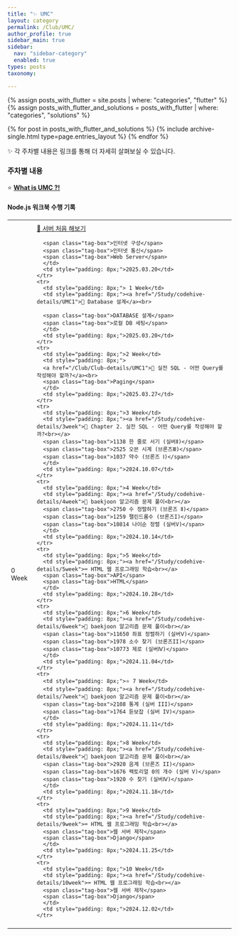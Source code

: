 ```yaml
---
title: "✨ UMC"
layout: category
permalink: /Club/UMC/
author_profile: true
sidebar_main: true
sidebar:
  nav: "sidebar-category"
  enabled: true
types: posts
taxonomy:

---
```


{% assign posts_with_flutter = site.posts | where: "categories", "flutter" %}
{% assign posts_with_flutter_and_solutions = posts_with_flutter | where: "categories", "solutions" %}

{% for post in posts_with_flutter_and_solutions %}
  {% include archive-single.html type=page.entries_layout %}
{% endfor %}


✨ 각 주차별 내용은 링크를 통해 더 자세히 살펴보실 수 있습니다.<br>  


### 주차별 내용

⭐  **[What is UMC ?!](/Club/Club-details/UMC)**  

#### Node.js 워크북 수행 기록

<table style="width: 100%; border-collapse: collapse; text-align: left; font-size: 14px;">
  <tbody>
    <tr>
      <td style="padding: 8px;"> 0 Week</td>
      <td style="padding: 8px;"><a href="/Club/Club-details/UMC0">📝 서버 처음 해보기</a><br>

      <span class="tag-box">인터넷 구성</span>
      <span class="tag-box">인터넷 통신</span>
      <span class="tag-box">Web Server</span>
      </td>
      <td style="padding: 8px;">2025.03.20</td>
    </tr>
    <tr>
      <td style="padding: 8px;"> 1 Week</td>
      <td style="padding: 8px;"><a href="/Study/codehive-details/UMC1">📝 Database 설계</a><br>

      <span class="tag-box">DATABASE 설계</span>
      <span class="tag-box">로컬 DB 세팅</span>
      </td>
      <td style="padding: 8px;">2025.03.20</td>
    </tr>
    <tr>
      <td style="padding: 8px;">2 Week</td>
      <td style="padding: 8px;">
      <a href="/Club/Club-details/UMC1">📝 실전 SQL - 어떤 Query를 작성해야 할까?</a><br>
      <span class="tag-box">Paging</span>
      </td>
      <td style="padding: 8px;">2025.03.27</td>
    </tr>
    <tr>
      <td style="padding: 8px;">3 Week</td>
      <td style="padding: 8px;"><a href="/Study/codehive-details/3week">📝 Chapter 2. 실전 SQL - 어떤 Query를 작성해야 할까?<br></a>      
      <span class="tag-box">1138 한 줄로 서기 (실버Ⅱ)</span>
      <span class="tag-box">2525 오븐 시계 (브론즈Ⅲ)</span>
      <span class="tag-box">1037 약수 (브론즈 Ⅰ)</span>
      </td>
      <td style="padding: 8px;">2024.10.07</td>
    </tr>
    <tr>
      <td style="padding: 8px;">4 Week</td>
      <td style="padding: 8px;"><a href="/Study/codehive-details/4week">📝 baekjoon 알고리즘 문제 풀이<br></a>
      <span class="tag-box">2750 수 정렬하기 (브론즈 Ⅱ)</span>
      <span class="tag-box">1259 팰린드롬수 (브론즈I)</span>
      <span class="tag-box">10814 나이순 정렬 (실버V)</span>
      </td>
      <td style="padding: 8px;">2024.10.14</td>
    </tr>
    <tr>
      <td style="padding: 8px;">5 Week</td>
      <td style="padding: 8px;"><a href="/Study/codehive-details/5week">⌨️ HTML 웹 프로그래밍 학습<br></a>
      <span class="tag-box">API</span>
      <span class="tag-box">HTML</span>
      </td>
      <td style="padding: 8px;">2024.10.28</td>
    </tr>
    <tr>
      <td style="padding: 8px;">6 Week</td>
      <td style="padding: 8px;"><a href="/Study/codehive-details/6week">📝 baekjoon 알고리즘 문제 풀이<br></a>      
      <span class="tag-box">11650 좌표 정렬하기 (실버Ⅴ)</span>
      <span class="tag-box">1978 소수 찾기 (브론즈II)</span>
      <span class="tag-box">10773 제로 (실버Ⅳ)</span>
      </td>
      <td style="padding: 8px;">2024.11.04</td>
    </tr>
    <tr>
      <td style="padding: 8px;">⭐ 7 Week</td>
      <td style="padding: 8px;"><a href="/Study/codehive-details/7week">📝 baekjoon 알고리즘 문제 풀이<br></a>
      <span class="tag-box">2108 통계 (실버 III)</span>
      <span class="tag-box">1764 듣보잡 (실버 IV)</span>
      </td>
      <td style="padding: 8px;">2024.11.11</td>
    </tr>
    <tr>
      <td style="padding: 8px;">8 Week</td>
      <td style="padding: 8px;"><a href="/Study/codehive-details/8week">📝 baekjoon 알고리즘 문제 풀이<br></a>
      <span class="tag-box">2920 음계 (브론즈 II)</span>
      <span class="tag-box">1676 팩토리얼 0의 개수 (실버 V)</span>
      <span class="tag-box">1920 수 찾기 (실버Ⅳ)</span>
      </td>
      <td style="padding: 8px;">2024.11.18</td>
    </tr>
    <tr>
      <td style="padding: 8px;">9 Week</td>
      <td style="padding: 8px;"><a href="/Study/codehive-details/9week">⌨️ HTML 웹 프로그래밍 학습<br></a>
      <span class="tag-box">웹 서버 제작</span>
      <span class="tag-box">Django</span>
      </td>
      <td style="padding: 8px;">2024.11.25</td>
    </tr>
    <tr>
      <td style="padding: 8px;">10 Week</td>
      <td style="padding: 8px;"><a href="/Study/codehive-details/10week">⌨️ HTML 웹 프로그래밍 학습<br></a>
      <span class="tag-box">웹 서버 제작</span>
      <span class="tag-box">Django</span>
      </td>
      <td style="padding: 8px;">2024.12.02</td>
    </tr>
  </tbody>
</table>

<br/>
